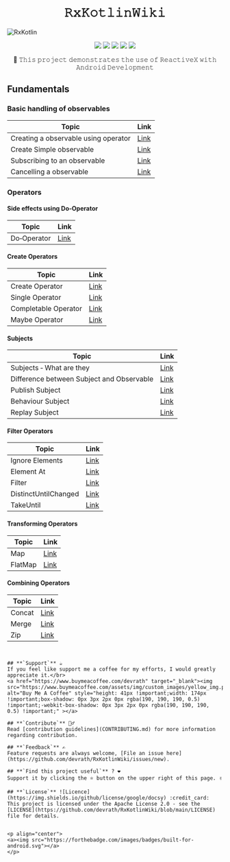 <h1 align="center">𝚁𝚡𝙺𝚘𝚝𝚕𝚒𝚗𝚆𝚒𝚔𝚒</h1>

![RxKotlin](https://github.com/devrath/RxKotlinWiki/assets/1456191/bce9bb3f-42fb-44cc-9566-3bee1e534a41)

<p align="center">
<a><img src="https://img.shields.io/badge/Built%20Using-Kotlin-silver?style=for-the-badge&logo=kotlin"></a>
<a><img src="https://img.shields.io/badge/Built%20By-Android%20Studio-red?style=for-the-badge&logo=android%20studio"></a>  
<a><img src="https://img.shields.io/badge/Tool-RxJava-black?style=for-the-badge&logo=elixir"></a>  
<a><img src="https://img.shields.io/badge/Tool-RxAndroid-pink?style=for-the-badge&logo=elixir"></a>  
<a><img src="https://img.shields.io/badge/Tool-RxKotlin-purple?style=for-the-badge&logo=elixir"></a>  
</p>

<div align="center">
🧤 𝚃𝚑𝚒𝚜 𝚙𝚛𝚘𝚓𝚎𝚌𝚝 𝚍𝚎𝚖𝚘𝚗𝚜𝚝𝚛𝚊𝚝𝚎𝚜 𝚝𝚑𝚎 𝚞𝚜𝚎 𝚘𝚏 𝚁𝚎𝚊𝚌𝚝𝚒𝚟𝚎𝚇 𝚠𝚒𝚝𝚑 𝙰𝚗𝚍𝚛𝚘𝚒𝚍 𝙳𝚎𝚟𝚎𝚕𝚘𝚙𝚖𝚎𝚗𝚝
</div>


## Fundamentals

### Basic handling of observables

| Topic                                  | Link                                                   |
|----------------------------------------|--------------------------------------------------------|
| Creating a observable using operator   | [Link](https://github.com/devrath/RxKotlinWiki/wiki/Creating-a-observable-using-a-operator) |
| Create Simple observable               | [Link](https://github.com/devrath/RxKotlinWiki/wiki/Create-Simple-observable) |
| Subscribing to an observable            | [Link](https://github.com/devrath/RxKotlinWiki/wiki/Subscribing-to-a-observable) |
| Cancelling a observable                | [Link](https://github.com/devrath/RxKotlinWiki/wiki/Cancelling-a-observable) |

### Operators

#### Side effects using Do‐Operator

| Topic             | Link                                                  |
|-------------------|-------------------------------------------------------|
| Do‐Operator       | [Link](https://github.com/devrath/RxKotlinWiki/wiki/Side-effects-using-Do%E2%80%90Operator) |

#### Create Operators

| Topic               | Link                                                 |
|---------------------|------------------------------------------------------|
| Create Operator     | [Link](https://github.com/devrath/RxKotlinWiki/wiki/Create-Operator) |
| Single Operator     | [Link](https://github.com/devrath/RxKotlinWiki/wiki/Single-Operator) |
| Completable Operator| [Link](https://github.com/devrath/RxKotlinWiki/wiki/Completable-Operator) |
| Maybe Operator       | [Link](https://github.com/devrath/RxKotlinWiki/wiki/Maybe-Operator) |

#### Subjects

| Topic                          | Link                                                 |
|--------------------------------|------------------------------------------------------|
| Subjects ‐ What are they      | [Link](https://github.com/devrath/RxKotlinWiki/wiki/Subjects-%E2%80%90-What-are-they) |
| Difference between Subject and Observable | [Link](https://github.com/devrath/RxKotlinWiki/wiki/Difference-between-Subject-and-Observable) |
| Publish Subject                 | [Link](https://github.com/devrath/RxKotlinWiki/wiki/Subjects-%E2%80%90-Publish-Subject) |
| Behaviour Subject               | [Link](https://github.com/devrath/RxKotlinWiki/wiki/Subjects-%E2%80%90-Behaviour-Subject) |
| Replay Subject                  | [Link](https://github.com/devrath/RxKotlinWiki/wiki/Subjects-%E2%80%90-Replay-Subject) |

#### Filter Operators

| Topic                  | Link                                               |
|------------------------|----------------------------------------------------|
| Ignore Elements        | [Link](https://github.com/devrath/RxKotlinWiki/wiki/Filter-Operators-:-Ignore-Elements) |
| Element At             | [Link](https://github.com/devrath/RxKotlinWiki/wiki/Filter-Operators-:-Element-At) |
| Filter                 | [Link](https://github.com/devrath/RxKotlinWiki/wiki/Filter-Operators-:-Filter) |
| DistinctUntilChanged   | [Link](https://github.com/devrath/RxKotlinWiki/wiki/Filter-Operators-:-DistinctUntilChanged) |
| TakeUntil              | [Link](https://github.com/devrath/RxKotlinWiki/wiki/Filter-Operators-:-TakeUntil) |

#### Transforming Operators

| Topic                  | Link                                               |
|------------------------|----------------------------------------------------|
| Map                    | [Link](https://github.com/devrath/RxKotlinWiki/wiki/Transformation-Operators-:-Map) |
| FlatMap                | [Link](https://github.com/devrath/RxKotlinWiki/wiki/Transformation-Operators-:-FlatMap) |

#### Combining Operators

| Topic                  | Link                                               |
|------------------------|----------------------------------------------------|
| Concat                 | [Link](https://github.com/devrath/RxKotlinWiki/wiki/Combining-Operators-:-Concat) |
| Merge                  | [Link](https://github.com/devrath/RxKotlinWiki/wiki/Combining-Operators-:-Merge) |
| Zip                    | [Link](https://github.com/devrath/RxKotlinWiki/wiki/Combining-Operators-:-Zip) |
```


## **`𝚂𝚞𝚙𝚙𝚘𝚛𝚝`** ☕
𝙸𝚏 𝚢𝚘𝚞 𝚏𝚎𝚎𝚕 𝚕𝚒𝚔𝚎 𝚜𝚞𝚙𝚙𝚘𝚛𝚝 𝚖𝚎 𝚊 𝚌𝚘𝚏𝚏𝚎𝚎 𝚏𝚘𝚛 𝚖𝚢 𝚎𝚏𝚏𝚘𝚛𝚝𝚜, 𝙸 𝚠𝚘𝚞𝚕𝚍 𝚐𝚛𝚎𝚊𝚝𝚕𝚢 𝚊𝚙𝚙𝚛𝚎𝚌𝚒𝚊𝚝𝚎 𝚒𝚝.</br>
<a href="https://www.buymeacoffee.com/devrath" target="_blank"><img src="https://www.buymeacoffee.com/assets/img/custom_images/yellow_img.png" alt="𝙱𝚞𝚢 𝙼𝚎 𝙰 𝙲𝚘𝚏𝚏𝚎𝚎" style="height: 41px !important;width: 174px !important;box-shadow: 0px 3px 2px 0px rgba(190, 190, 190, 0.5) !important;-webkit-box-shadow: 0px 3px 2px 0px rgba(190, 190, 190, 0.5) !important;" ></a>

## **`𝙲𝚘𝚗𝚝𝚛𝚒𝚋𝚞𝚝𝚎`** 🙋‍♂️
𝚁𝚎𝚊𝚍 [𝚌𝚘𝚗𝚝𝚛𝚒𝚋𝚞𝚝𝚒𝚘𝚗 𝚐𝚞𝚒𝚍𝚎𝚕𝚒𝚗𝚎𝚜](CONTRIBUTING.md) 𝚏𝚘𝚛 𝚖𝚘𝚛𝚎 𝚒𝚗𝚏𝚘𝚛𝚖𝚊𝚝𝚒𝚘𝚗 𝚛𝚎𝚐𝚊𝚛𝚍𝚒𝚗𝚐 𝚌𝚘𝚗𝚝𝚛𝚒𝚋𝚞𝚝𝚒𝚘𝚗.

## **`𝙵𝚎𝚎𝚍𝚋𝚊𝚌𝚔`** ✍️ 
𝙵𝚎𝚊𝚝𝚞𝚛𝚎 𝚛𝚎𝚚𝚞𝚎𝚜𝚝𝚜 𝚊𝚛𝚎 𝚊𝚕𝚠𝚊𝚢𝚜 𝚠𝚎𝚕𝚌𝚘𝚖𝚎, [𝙵𝚒𝚕𝚎 𝚊𝚗 𝚒𝚜𝚜𝚞𝚎 𝚑𝚎𝚛𝚎](https://github.com/devrath/RxKotlinWiki/issues/new).

## **`𝙵𝚒𝚗𝚍 𝚝𝚑𝚒𝚜 𝚙𝚛𝚘𝚓𝚎𝚌𝚝 𝚞𝚜𝚎𝚏𝚞𝚕`** ? ❤️
𝚂𝚞𝚙𝚙𝚘𝚛𝚝 𝚒𝚝 𝚋𝚢 𝚌𝚕𝚒𝚌𝚔𝚒𝚗𝚐 𝚝𝚑𝚎 ⭐ 𝚋𝚞𝚝𝚝𝚘𝚗 𝚘𝚗 𝚝𝚑𝚎 𝚞𝚙𝚙𝚎𝚛 𝚛𝚒𝚐𝚑𝚝 𝚘𝚏 𝚝𝚑𝚒𝚜 𝚙𝚊𝚐𝚎. ✌️

## **`𝙻𝚒𝚌𝚎𝚗𝚜𝚎`** ![Licence](https://img.shields.io/github/license/google/docsy) :credit_card:
𝚃𝚑𝚒𝚜 𝚙𝚛𝚘𝚓𝚎𝚌𝚝 𝚒𝚜 𝚕𝚒𝚌𝚎𝚗𝚜𝚎𝚍 𝚞𝚗𝚍𝚎𝚛 𝚝𝚑𝚎 𝙰𝚙𝚊𝚌𝚑𝚎 𝙻𝚒𝚌𝚎𝚗𝚜𝚎 𝟸.𝟶 - 𝚜𝚎𝚎 𝚝𝚑𝚎 [𝙻𝙸𝙲𝙴𝙽𝚂𝙴](https://github.com/devrath/RxKotlinWiki/blob/main/LICENSE) 𝚏𝚒𝚕𝚎 𝚏𝚘𝚛 𝚍𝚎𝚝𝚊𝚒𝚕𝚜.


<p align="center">
<a><img src="https://forthebadge.com/images/badges/built-for-android.svg"></a>
</p>
